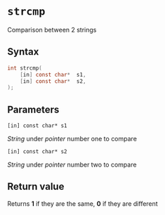 # `strcmp`

Comparison between 2 strings
## Syntax

```C
int strcmp(
	[in] const char*  s1,
	[in] const char*  s2,
);
```

## Parameters

`[in] const char* s1`

*String* under *pointer* number one to compare 

`[in] const char* s2`

*String* under *pointer* number two to compare 

## Return value

Returns **1** if they are the same, **0** if they are different 